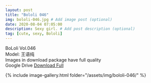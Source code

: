 ```yaml
---
layout: post
title: "Bololi 046"
img: bololi-046.jpg # Add image post (optional)
date: 2020-08-04 07:05:00
description: Sexy girl. # Add post description (optional)
tag: [cute, sexy, Bololi]
---
```

BoLoli Vol.046  
Model: 王语纯                                    
Images in download package have full quality                    
Google Drive [Download Full](http://gestyy.com/ewYghT)

{% include image-gallery.html folder="/assets/img/bololi-046/" %}
